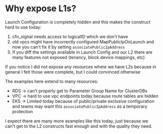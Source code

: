 # Why expose L1s? 

Launch Configuration is completely hidden and this makes the construct hard to
use today:
 1. cfn_signal needs access to logicalID which we don't have
 1. old vpcs might have incorrectly configured MapPublicIpOnLaunch and now you
    can't fix it by setting `associatePublicIpAddress`
 1. If you diff the settings available in Launch Config and our L2 there are
    many features not exposed (tenancy, block device mappings, etc)

If you notice I did not expose any resources where we have L2s because in
general I felt those were complete, but I could convinced otherwise

The examples here extend to many resources:
 * RDS -> can't properly get to Parameter Group Name for ClusterDBs
 * VPC -> hard to use vpc endpoints today because route tables are hidden
 * EKS -> Limited today because of public/private exclusive configuration and
   teams may want this `associatePublicIpAddress` as a temporary protection

I expect there are many more examples like this today, just because we can't get
to the L2 constructs fast enough and with the quality they need.
